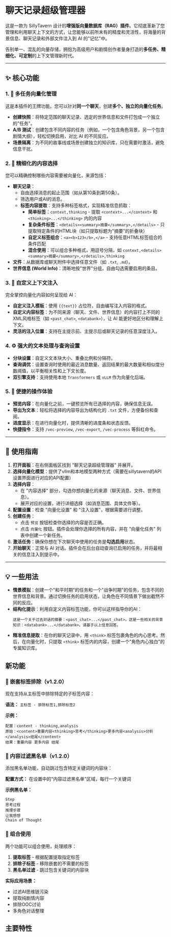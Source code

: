 # 聊天记录超级管理器

这是一款为 SillyTavern 设计的**增强版向量数据库（RAG）插件**。它彻底革新了您管理和利用聊天上下文的方式，让您能够以前所未有的精度和灵活性，将海量的背景信息、聊天记录和外部文件注入到 AI 的"记忆"中。

告别单一、混乱的向量存储，拥抱为高级用户和剧情创作者量身打造的**多任务、精细化、可定制**的上下文管理新时代。

---

## ✨ 核心功能

### 1. 📂 多任务向量化管理
这是本插件的王牌功能。您可以针对**同一个聊天**，创建**多个、独立的向量化任务**。

*   **创建快照**：将特定范围的聊天记录、选定的世界信息和文件打包成一个独立的"任务"。
*   **A/B 测试**：创建包含不同内容的任务（例如，一个包含角色背景，另一个包含剧情大纲），轻松切换启用，对比 AI 的不同反应。
*   **场景隔离**：为不同的故事线或场景创建独立的知识库，只在需要时激活，避免信息干扰。


### 2. 🎯 精细化的内容选择
您可以精确控制哪些内容需要被向量化，来源包括：
*   **聊天记录**：
    *   自由选择消息的起止范围（如从第10条到第50条）。
    *   筛选用户或AI的消息。
    *   **标签内容提取**：支持多种标签格式，实现精准信息抓取：
        *   **简单标签**：`context,thinking` - 提取 `<context>...</context>` 和 `<thinking>...</thinking>` 内的内容
        *   **复杂条件标签**：`<details><summary>摘要</summary>,</details>` - 只提取特定条件的HTML块（如只提取标题为"摘要"的折叠块）
        *   **自定义标签组合**：`<a><b>123</b>,</a>` - 支持任意HTML标签组合的条件匹配
        *   **混合使用**：可以组合多种格式，用逗号分隔，如 `context,<details><summary>摘要</summary>,</details>,thinking`
*   **文件**：从数据库或聊天附件中选择任意文件（如 `.txt`, `.md`）。
*   **世界信息 (World Info)**：清晰地按"世界"分组，自由勾选需要启用的条目。

### 3. 📝 自定义上下文注入
完全掌控向量化内容如何呈现给 AI：
*   **自定义注入模板**：使用 `{{text}}` 占位符，自由编写注入内容的格式。
*   **自定义内容标签**：为不同来源（聊天、文件、世界信息）的内容打上不同的XML风格标签（如 `<past_chat>`, `<databank>`），让 AI 能更好地区分和理解上下文。
*   **灵活的注入位置**：支持在主提示前、主提示后或聊天记录的任意深度注入。

### 4. ⚙️ 强大的文本处理与查询设置
*   **分块设置**：自定义文本块大小、重叠比例和分隔符。
*   **查询调优**：设置查询时使用的最近消息数量、返回结果的最大数量和相似度分数阈值，以平衡相关性和上下文长度。
*   **双引擎支持**：支持使用本地 `Transformers` 或 `vLLM` 作为向量化后端。

### 5. 🚀 便捷的操作体验
*   **预览内容**：在向量化之前，一键预览所有已选择的内容，确保信息无误。
*   **导出为文本**：轻松将选择的内容导出为结构化的 `.txt` 文件，方便备份和查阅。
*   **进度显示**：在进行向量化时，提供清晰的进度条和状态反馈。
*   **快捷指令**：支持 `/vec-preview`, `/vec-export`, `/vec-process` 等斜杠命令。



---

## 📖 使用指南

1.  **打开面板**：在右侧面板区找到 "聊天记录超级管理器" 并展开。
2.  **选择向量化模型**：提供了vllm和本地模型两种方式（需要在sillytavern的API设置界面进行对应的API配置）
3.  **选择内容**：
    *   在 "内容选择" 部分，勾选你想向量化的来源（聊天消息、文件、世界信息）。
    *   展开对应的设置，进行详细选择（如消息范围、具体文件等）。
4.  **配置设置**：检查 "向量化设置" 和 "注入设置"，根据需要进行调整。
5.  **创建任务**：
    *   点击 `预览` 按钮检查你选择的内容是否正确。
    *   点击 `向量化` 按钮。插件会处理你选择的所有内容，并在 "向量化任务" 列表中创建一个新任务。
6.  **激活任务**：确保你想在下次聊天中使用的任务是**勾选启用**状态。
7.  **开始聊天**：正常与 AI 对话。插件会在后台自动查询已启用的任务，并将最相关的信息注入到提示中。

---

## 💡 一些用法

*   **情景模拟**：创建一个"和平时期"的任务和一个"战争时期"的任务，包含不同的世界信息和背景。通过切换任务的启用状态，让角色在不同情景下做出截然不同的反应。
*   **结构化提示**：利用自定义内容标签功能，你可以这样指导你的AI：
    ```
    这是一个关于过去对话的摘要：<past_chat>...</past_chat>。这是一些相关的背景知识：<databank>...</databank>。请基于以上信息回答。
    ```
*   **精准信息提取**：在你的聊天记录中，用 `<think>` 标签包裹角色的内心思考。然后，在向量化时，只提取 `<think>` 标签内的内容，创建一个"角色内心独白"的专属知识库。

## 新功能

### 🎯 嵌套标签排除（v1.2.0）

现在支持从主标签中排除特定的子标签内容：

**语法：** `主标签 - 排除标签1,排除标签2`

**示例：**
```
配置：content - thinking,analysis
原始：<content>重要内容<thinking>思考</thinking>更多内容<analysis>分析</analysis>结尾</content>
结果：重要内容 更多内容 结尾
```

### 🚫 内容过滤黑名单（v1.2.0）

添加黑名单功能，自动跳过包含特定关键词的内容块：

**配置方式：** 在设置中的"内容过滤黑名单"区域，每行一个关键词

**示例黑名单：**
```
Step
思考过程
推理步骤
让我想想
Chain of Thought
```

### 🔄 组合使用

两个功能可以组合使用，处理顺序：
1. **提取标签** - 根据配置提取指定标签
2. **排除子标签** - 移除嵌套的不需要的标签
3. **黑名单过滤** - 跳过包含关键词的内容块

**实际应用场景：**
- 过滤AI思维链污染
- 提取纯剧情内容
- 排除OOC讨论
- 多角色对话整理

## 主要特性

